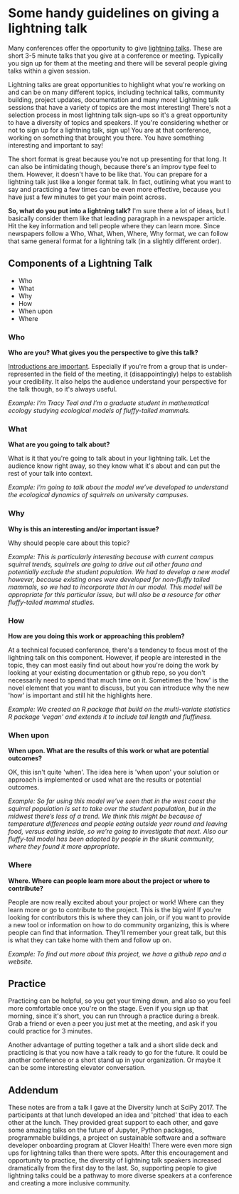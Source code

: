 # Some handy guidelines on giving a lightning talk

Many conferences offer the opportunity to give [lightning talks](https://en.wikipedia.org/wiki/Lightning_talk). These are short 3-5 minute talks that you give at a conference or meeting. Typically you sign up for them at the meeting and there will be several people giving talks within a given session. 

Lightning talks are great opportunities to highlight what you're working on and can be on many different topics, including technical talks, community building, project updates, documentation and many more! Lightning talk sessions that have a variety of topics are the most interesting! There's not a selection process in most lightning talk sign-ups so it's a great opportunity to have a diversity of topics and speakers. If you're considering whether or not to sign up for a lightning talk, sign up! You are at that conference, working on something that brought you there. You have something interesting and important to say! 

The short format is great because you're not up presenting for that long. It can also be intimidating though, because there's an improv type feel to them. However, it doesn't have to be like that. You can prepare for a lightning talk just like a longer format talk. In fact, outlining what you want to say and practicing a few times can be even more effective, because you have just a few minutes to get your main point across. 

**So, what do you put into a lightning talk?** I'm sure there a lot of ideas, but I basically consider them like that leading paragraph in a newspaper article. Hit the key information and tell people where they can learn more. Since newspapers follow a Who, What, When, Where, Why format, we can follow that same general format for a lightning talk (in a slightly different order).

## Components of a Lightning Talk

- Who
- What
- Why
- How
- When upon
- Where

### Who

**Who are you? What gives you the perspective to give this talk?**

[Introductions are important](https://github.com/tracykteal/instructors-introduction/blob/gh-pages/slides.md). Especially if you're from a group that is under-represented in the field of the meeting, it (disappointingly) helps to establish your credibility. It also helps the audience understand your perspective for the talk though, so it's always useful. 

*Example: I’m Tracy Teal and I’m a graduate student in mathematical ecology studying ecological models of fluffy-tailed mammals.*

### What

**What are you going to talk about?**

What is it that you're going to talk about in your lightning talk. Let the audience know right away, so they know what it's about and can put the rest of your talk into context. 

*Example: I’m going to talk about the model we’ve developed to understand the ecological dynamics of squirrels on university campuses.*

### Why

**Why is this an interesting and/or important issue?**

Why should people care about this topic? 

*Example: This is particularly interesting because with current campus squirrel trends, squirrels are going to drive out all other fauna and potentially exclude the student population. We had to develop a new model however, because existing ones were developed for non-fluffy tailed mammals, so we had to incorporate that in our model. This model will be appropriate for this particular issue, but will also be a resource for other fluffy-tailed mammal studies.*

### How

**How are you doing this work or approaching this problem?**

At a technical focused conference, there's a tendency to focus most of the lightning talk on this component. However, if people are interested in the topic, they can most easily find out about how you're doing the work by looking at your existing documentation or github repo, so you don't necessarily need to spend that much time on it. Sometimes the 'how' is the novel element that you want to discuss, but you can introduce why the new 'how' is important and still hit the highlights here. 

*Example: We created an R package that build on the multi-variate statistics R package 'vegan' and extends it to include tail length and fluffiness.*

### When upon

**When upon. What are the results of this work or what are potential outcomes?**

OK, this isn't quite 'when'. The idea here is 'when upon' your solution or approach is implemented or used what are the results or potential outcomes. 

*Example: So far using this model we’ve seen that in the west coast the squirrel population is set to take over the student population, but in the midwest there’s less of a trend. We think this might be because of temperature differences and people eating outside year round and leaving food, versus eating inside, so we’re going to investigate that next. Also our fluffy-tail model has been adopted by people in the skunk community, where they found it more appropriate.*

### Where

**Where. Where can people learn more about the project or where to contribute?**

People are now really excited about your project or work! Where can they learn more or go to contribute to the project. This is the big win! If you're looking for contributors this is where they can join, or if you want to provide a new tool or information on how to do community organizing, this is where people can find that information. They'll remember your great talk, but this is what they can take home with them and follow up on.

*Example: To find out more about this project, we have a github repo and a website.*

## Practice

Practicing can be helpful, so you get your timing down, and also so you feel more comfortable once you're on the stage. Even if you sign up that morning, since it's short, you can run through a practice during a break. Grab a friend or even a peer you just met at the meeting, and ask if you could practice for 3 minutes. 

Another advantage of putting together a talk and a short slide deck and practicing is that you now have a talk ready to go for the future. It could be another conference or a short stand up in your organization. Or maybe it can be some interesting elevator conversation. 

## Addendum

These notes are from a talk I gave at the Diversity lunch at SciPy 2017. The participants at that lunch developed an idea and 'pitched' that idea to each other at the lunch. They provided great support to each other, and gave some amazing talks on the future of Jupyter, Python packages, programmable buildings, a project on sustainable software and a software developer onboarding program at Clover Health! There were even more sign ups for lightning talks than there were spots. After this encouragement and opportunity to practice, the diversity of lightning talk speakers increased dramatically from the first day to the last. So, supporting people to give lightning talks could be a pathway to more diverse speakers at a conference and creating a more inclusive community. 

